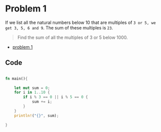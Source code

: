 # Problem 1

If we list all the natural numbers below 10 that are multiples of `3 or 5, we get 3, 5, 6 and 9`. The sum of these multiples is `23`.

> Find the sum of all the multiples of 3 or 5 below 1000.

- [problem 1](https://projecteuler.net/problem=1)

## Code

```rust

fn main(){
    
    let mut sum = 0;
    for i in 1..10 {
        if i % 3 == 0 || i % 5 == 0 {
            sum += i;
        }
    }
    println!("{}", sum);
    
}

```

